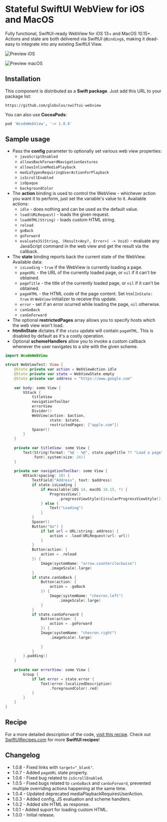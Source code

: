 # Stateful SwiftUI WebView for iOS and MacOS

Fully functional, SwiftUI-ready WebView for iOS 13+ and MacOS 10.15+. Actions and state are both delivered via SwiftUI `@Binding`s, making it dead-easy to integrate into any existing SwiftUI View.

![Preview iOS](https://github.com/globulus/swiftui-webview/blob/main/Images/preview_ios.gif?raw=true)

![Preview macOS](https://github.com/globulus/swiftui-webview/blob/main/Images/preview_macos.gif?raw=true)

## Installation

This component is distributed as a **Swift package**. Just add this URL to your package list:

```text
https://github.com/globulus/swiftui-webview
```

You can also use **CocoaPods**:

```ruby
pod 'WcodeWebView', '~> 1.0.8'
```

## Sample usage

* Pass the **config** parameter to optionally set various web view properties:
  + `javaScriptEnabled`
  + `allowsBackForwardNavigationGestures`
  + `allowsInlineMediaPlayback`
  + `mediaTypesRequiringUserActionForPlayback`
  + `isScrollEnabled`
  + `isOpaque`
  + `backgroundColor`
 * The **action** binding is used to control the WebView - whichever action you want it to perform, just set the variable's value to it. Available actions:
   + `idle` - does nothing and can be used as the default value.
   + `load(URLRequest)` - loads the given request.
   + `loadHTML(String)` - loads custom HTML string.
   + `reload`
   + `goBack`
   + `goForward`
   + `evaluateJS(String, (Result<Any?, Error>) -> Void)` - evaluate any JavaScript command in the web view and get the result via the callback.
 * The **state** binding reports back the current state of the WebView. Available data:
   + `isLoading` - `true` if the WebView is currently loading a page.
   + `pageURL` - the URL of the currently loaded page, or `nil` if it can't be obtained.
   + `pageTitle` - the title of the currently loaded page, or `nil` if it can't be obtained.
   + `pageHTML` - the HTML code of the page content. Set `htmlInState: true` in `WebView` initializer to receive this update.
   + `error` - set if an error ocurred while loading the page, `nil` otherwise.
   + `canGoBack`
   + `canGoForward`
 * The optional **restrictedPages** array allows you to specify hosts which the web view won't load.
 * **htmlInState** dictates if the `state` update will contain `pageHTML`. This is disabled by default as it's a costly operation.
 * Optional **schemeHandlers** allow you to invoke a custom callback whenever the user navigates to a site with the given scheme.

```swift
import WcodeWebView

struct WebViewTest: View {
    @State private var action = WebViewAction.idle
    @State private var state = WebViewState.empty
    @State private var address = "https://www.google.com"
    
    var body: some View {
        VStack {
            titleView
            navigationToolbar
            errorView
            Divider()
            WebView(action: $action,
                    state: $state,
                    restrictedPages: ["apple.com"])
            Spacer()
        }
    }
    
    private var titleView: some View {
        Text(String(format: "%@ - %@", state.pageTitle ?? "Load a page", state.pageURL ?? "No URL"))
            .font(.system(size: 24))
    }
    
    private var navigationToolbar: some View {
        HStack(spacing: 10) {
            TextField("Address", text: $address)
            if state.isLoading {
                if #available(iOS 14, macOS 10.15, *) {
                    ProgressView()
                        .progressViewStyle(CircularProgressViewStyle())
                } else {
                    Text("Loading")
                }
            }
            Spacer()
            Button("Go") {
                if let url = URL(string: address) {
                    action = .load(URLRequest(url: url))
                }
            }
            Button(action: {
                action = .reload
            }) {
                Image(systemName: "arrow.counterclockwise")
                    .imageScale(.large)
            }
            if state.canGoBack {
                Button(action: {
                    action = .goBack
                }) {
                    Image(systemName: "chevron.left")
                        .imageScale(.large)
                }
            }
            if state.canGoForward {
                Button(action: {
                    action = .goForward
                }) {
                Image(systemName: "chevron.right")
                    .imageScale(.large)
                    
                }
            }
        }.padding()
    }
    
    private var errorView: some View {
        Group {
            if let error = state.error {
                Text(error.localizedDescription)
                    .foregroundColor(.red)
            }
        }
    }
}
```

## Recipe

For a more detailed description of the code, [visit this recipe](https://swiftuirecipes.com/blog/webview-in-swiftui). Check out [SwiftUIRecipes.com](https://swiftuirecipes.com) for more **SwiftUI recipes**!

## Changelog

* 1.0.8 - Fixed links with `target="_blank"`.
* 1.0.7 - Added `pageURL` state property.
* 1.0.6 - Fixed bug related to `isScrollEnabled`.
* 1.0.5 - Fixed bugs related to `canGoBack` and `canGoForward`, prevented multiple overriding actions happening at the same time.
* 1.0.4 - Updated deprecated mediaPlaybackRequiresUserAction.
* 1.0.3 - Added config, JS evaluation and scheme handlers.
* 1.0.2 - Added site HTML as response.
* 1.0.1 - Added suport for loading custom HTML.
* 1.0.0 - Initial release.
